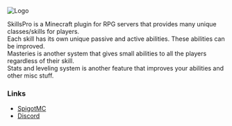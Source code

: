 ![Logo](https://i.imgur.com/ZkRzQIp.png)

SkillsPro is a Minecraft plugin for RPG servers that provides many unique classes/skills for players.\
Each skill has its own unique passive and active abilities. These abilities can be improved.\
Masteries is another system that gives small abilities to all the players regardless of their skill.\
Stats and leveling system is another feature that improves your abilities and other misc stuff.


### Links
* [SpigotMC](https://www.spigotmc.org/resources/8981/)
* [Discord](https://discordapp.com/invite/4NC4Ze7)
